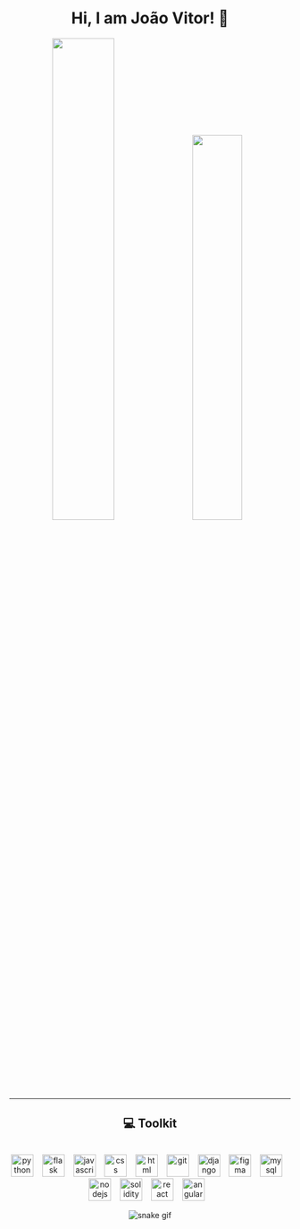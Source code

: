 <h1 align="center">Hi, I am João Vitor! 👋</h1>


<div align="center">
  <img width="47%" src="https://github-readme-stats.vercel.app/api?username=joaovitorwitt&show_icons=true&theme=radical"/>&nbsp;&nbsp;&nbsp;
  <img width="42%" src="https://github-readme-stats.vercel.app/api/top-langs/?username=joaovitorwitt&layout=compact&theme=radical"/>&nbsp;&nbsp;&nbsp;
</div>

<br><br>

---
<h2 align="center">💻 Toolkit</h2>
<br>
<div align="center">
  <img width="40px" alt="python" title="python" src="https://cdn.jsdelivr.net/gh/devicons/devicon/icons/python/python-original.svg"/>&nbsp;&nbsp;&nbsp;
  <img width="40px" alt="flask" title="flask" src="https://cdn.jsdelivr.net/gh/devicons/devicon/icons/flask/flask-original.svg" />&nbsp;&nbsp;&nbsp;
  <img width="40px" alt="javascript" title="javascript" src="https://cdn.jsdelivr.net/gh/devicons/devicon/icons/javascript/javascript-original.svg" />&nbsp;&nbsp;&nbsp;
  <img width="40px" alt="css" title="css" src="https://cdn.jsdelivr.net/gh/devicons/devicon/icons/css3/css3-original.svg" />&nbsp;&nbsp;&nbsp;
  <img width="40px" alt="html" title="html" src="https://cdn.jsdelivr.net/gh/devicons/devicon/icons/html5/html5-original.svg" />&nbsp;&nbsp;&nbsp;
  <img width="40px" alt="git" title="git" src="https://cdn.jsdelivr.net/gh/devicons/devicon/icons/git/git-original.svg" />&nbsp;&nbsp;&nbsp;
  <img width="40px" alt="django" title="django" src="https://cdn.jsdelivr.net/gh/devicons/devicon/icons/django/django-plain.svg" />&nbsp;&nbsp;&nbsp
  <img width="40px" alt="figma" title="figma" src="https://cdn.jsdelivr.net/gh/devicons/devicon/icons/figma/figma-original.svg" />&nbsp;&nbsp;&nbsp
  <img width="40px" alt="mysql" title="mysql" src="https://cdn.jsdelivr.net/gh/devicons/devicon/icons/mysql/mysql-original.svg" />&nbsp;&nbsp;&nbsp 
  <img width="40px" alt="nodejs" title="nodejs" src="https://cdn.jsdelivr.net/gh/devicons/devicon/icons/nodejs/nodejs-original.svg" />&nbsp;&nbsp;&nbsp        
  <img width="40px" alt="solidity" title="solidity" src="https://cdn.jsdelivr.net/gh/devicons/devicon/icons/solidity/solidity-original.svg" />&nbsp;&nbsp;&nbsp
  <img width="40px" alt="react" title="react" src="https://cdn.jsdelivr.net/gh/devicons/devicon/icons/react/react-original.svg" />&nbsp;&nbsp;&nbsp
  <img width="40px" alt="angular" title="angular" src="https://cdn.jsdelivr.net/gh/devicons/devicon/icons/angularjs/angularjs-original.svg" />&nbsp;&nbsp;&nbsp
</div>

<div align="center">

![snake gif](https://github.com/joaovitorwitt/joaovitorwitt/blob/output/github-contribution-grid-snake-dark.svg)

</div>
